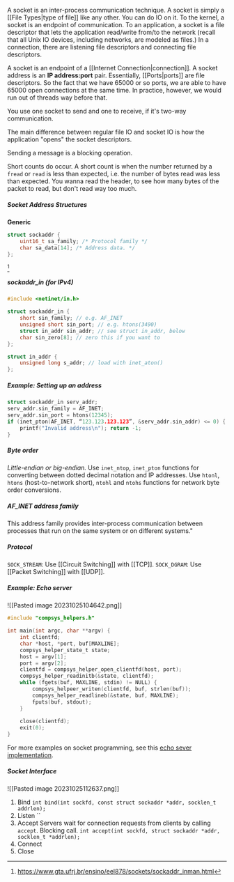 A socket is an inter-process communication technique.
A socket is simply a [[File Types|type of file]] like any other. You can do IO on it.
To the kernel, a socket is an endpoint of communication.
To an application, a socket is a file descriptor that lets the application read/write from/to the network (recall that all Unix IO devices, including networks, are modeled as files.)
In a connection, there are listening file descriptors and connecting file descriptors.

A socket is an endpoint of a [[Internet Connection|connection]].
A socket address is an **IP address:port** pair. Essentially, [[Ports|ports]] are file descriptors. So the fact that we have 65000 or so ports, we are able to have 65000 open connections at the same time. In practice, however, we would run out of threads way before that.

You use one socket to send and one to receive, if it's two-way communication.

The main difference between regular file IO and socket IO is how the application "opens" the socket descriptors.

Sending a message is a blocking operation.

Short counts do occur. A short count is when the number returned by a `fread` or `read` is less than expected, i.e. the number of bytes read was less than expected.
You wanna read the header, to see how many bytes of the packet to read, but don't read way too much.

##### Socket Address Structures
**Generic**
```C
struct sockaddr {
	uint16_t sa_family; /* Protocol family */
	char sa_data[14]; /* Address data. */
};
```
[^1]
##### sockaddr_in (for IPv4)
```C
#include <netinet/in.h>

struct sockaddr_in {
	short sin_family; // e.g. AF_INET
	unsigned short sin_port; // e.g. htons(3490)
	struct in_addr sin_addr; // see struct in_addr, below
	char sin_zero[8]; // zero this if you want to
};

struct in_addr {
	unsigned long s_addr; // load with inet_aton()
};
```


##### Example: Setting up an address
```C
struct sockaddr_in serv_addr;
serv_addr.sin_family = AF_INET;
serv_addr.sin_port = htons(12345);
if (inet_pton(AF_INET, “123.123.123.123”, &serv_addr.sin_addr) <= 0) {  
	printf("Invalid address\n"); return -1;
}
```
##### Byte order
*Little-endian or big-endian.*
Use `inet_ntop`, `inet_pton` functions for converting between dotted decimal notation and IP addresses.
Use `htonl`, `htons` (host-to-network short), `ntohl` and `ntohs` functions for network byte order conversions.

##### AF_INET address family
This address family provides inter-process communication between processes that run on the same system or on different systems."

##### Protocol
`SOCK_STREAM`: Use [[Circuit Switching]] with [[TCP]].
`SOCK_DGRAM`: Use [[Packet Switching]] with [[UDP]].

##### Example: Echo server
![[Pasted image 20231025104642.png]]
```C
#include "compsys_helpers.h"

int main(int argc, char **argv) {
	int clientfd;
	char *host, *port, buf[MAXLINE];
	compsys_helper_state_t state;
	host = argv[1];
	port = argv[2];
	clientfd = compsys_helper_open_clientfd(host, port);
	compsys_helper_readinitb(&state, clientfd);
	while (fgets(buf, MAXLINE, stdin) != NULL) {
		compsys_helpeer_writen(clientfd, buf, strlen(buf));
		compsys_helper_readlineb(&state, buf, MAXLINE);
		fputs(buf, stdout);
	}
	
	close(clientfd);
	exit(0);
}
```

For more examples on socket programming, see this [echo sever implementation](https://github.com/diku-compSys/compSys-e2023-pub/tree/main/lectures/23-10-25_network_programming/lecture_code).

##### Socket Interface
![[Pasted image 20231025112637.png]]

1. Bind
   `int bind(int sockfd, const struct sockaddr *addr, socklen_t addrlen);`
2. Listen
   ``
3. Accept
   Servers wait for connection requests from clients by calling `accept`. Blocking call.
   `int accept(int sockfd, struct sockaddr *addr, socklen_t *addrlen);`
4. Connect
5. Close


[^1]: https://www.gta.ufrj.br/ensino/eel878/sockets/sockaddr_inman.html